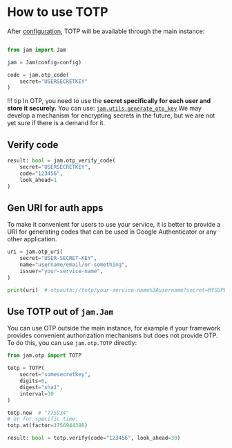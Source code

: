 # How to use TOTP

After [configuration](/otp/config), TOTP will be available through the main instance:

```python

from jam import Jam

jam = Jam(config=config)

code = jam.otp_code(
    secret="USERSECRETKEY"
)
```
!!! tip
    In OTP, you need to use the **secret specifically for each user and store it securely.**
    You can use: [`jam.utils.generate_otp_key`](/api/utils/otp_keys/)
    We may develop a mechanism for encrypting secrets in the future, but we are not yet sure if there is a demand for it.

## Verify code

```python
result: bool = jam.otp_verify_code(
    secret="USERSECRETKEY",
    code="123456",
    look_ahead=1
)
```

## Gen URI for auth apps
To make it convenient for users to use your service, it is better to provide
a URI for generating codes that can be used in
Google Authenticator or any other application.

```python
uri = jam.otp_uri(
    secret="USER-SECRET-KEY",
    name="username/email/or-something",
    issuer="your-service-name",
)

print(uri)  # otpauth://totp/your-service-name%3Ausername?secret=MYSUPERSECRES&issuer=your-service-name&algorithm=SHA1&digits=6
```

## Use TOTP out of `jam.Jam`

You can use OTP outside the main instance, for example if your framework provides
convenient authorization mechanisms but does not provide OTP. To do this, you can use `jam.otp.TOTP` directly:
```python
from jam.otp import TOTP

totp = TOTP(
    secret="somesecretkey",
    digits=6,
    digest="sha1",
    interval=30
)

totp.now  # "775934"
# or for specific time:
totp.at(factor=1756944388)

result: bool = totp.verify(code="123456", look_ahead=30)
```
